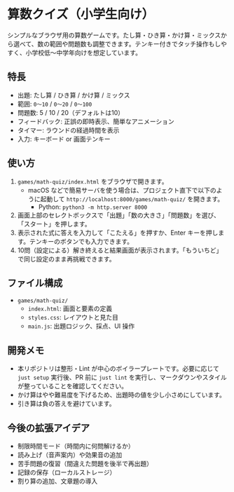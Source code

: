 # 算数クイズ（小学生向け）

シンプルなブラウザ用の算数ゲームです。たし算・ひき算・かけ算・ミックスから選べて、数の範囲や問題数も調整できます。テンキー付きでタッチ操作もしやすく、小学校低〜中学年向けを想定しています。

## 特長

- 出題: たし算 / ひき算 / かけ算 / ミックス
- 範囲: `0〜10` / `0〜20` / `0〜100`
- 問題数: 5 / 10 / 20（デフォルトは10）
- フィードバック: 正誤の即時表示、簡単なアニメーション
- タイマー: ラウンドの経過時間を表示
- 入力: キーボード or 画面テンキー

## 使い方

1. `games/math-quiz/index.html` をブラウザで開きます。
   - macOS などで簡易サーバを使う場合は、プロジェクト直下で以下のように起動して `http://localhost:8000/games/math-quiz/` を開きます。
     - Python: `python3 -m http.server 8000`
2. 画面上部のセレクトボックスで「出題」「数の大きさ」「問題数」を選び、「スタート」を押します。
3. 表示された式に答えを入力して「こたえる」を押すか、Enter キーを押します。テンキーのボタンでも入力できます。
4. 10問（設定による）解き終えると結果画面が表示されます。「もういちど」で同じ設定のまま再挑戦できます。

## ファイル構成

- `games/math-quiz/`
  - `index.html`: 画面と要素の定義
  - `styles.css`: レイアウトと見た目
  - `main.js`: 出題ロジック、採点、UI 操作

## 開発メモ

- 本リポジトリは整形・Lint が中心のボイラープレートです。必要に応じて `just setup` 実行後、PR 前に `just lint` を実行し、マークダウンやスタイルが整っていることを確認してください。
- かけ算はやや難易度を下げるため、出題時の値を少し小さめにしています。
- 引き算は負の答えを避けています。

## 今後の拡張アイデア

- 制限時間モード（時間内に何問解けるか）
- 読み上げ（音声案内）や効果音の追加
- 苦手問題の復習（間違えた問題を後半で再出題）
- 記録の保存（ローカルストレージ）
- 割り算の追加、文章題の導入
